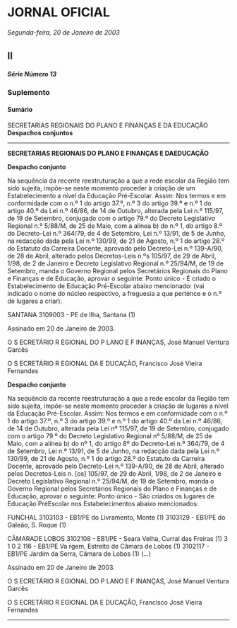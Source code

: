 # JORNAL OFICIAL

###### Segunda-feira, 20 de Janeiro de 2003

## II

##### Série Número 13

### **Suplemento**

#### **Sumário**

SECRETARIAS REGIONAIS DO PLANO E FINANÇAS E DA EDUCAÇÃO
**Despachos conjuntos**




---

**SECRETARIAS REGIONAIS DO PLANO E FINANÇAS E
DAEDUCAÇÃO**


**Despacho conjunto**


Na sequência da recente reestruturação a que a rede
escolar da Região tem sido sujeita, impõe-se neste momento
proceder à criação de um Estabelecimento a nível da
Educação Pré-Escolar.
Assim:
Nos termos e em conformidade com o n.º 1 do artigo 37.º,
n.º 3 do artigo 39.º e n.º 1 do artigo 40.º da Lei n.º 46/86, de
14 de Outubro, alterada pela Lei n.º 115/97, de 19 de
Setembro, conjugado com o artigo 79.º do Decreto
Legislativo Regional n.º 5/88/M, de 25 de Maio, com a
alínea b) do n.º 1, do artigo 8.º do Decreto-Lei n.º 364/79, de
4 de Setembro, Lei n.º 13/91, de 5 de Junho, na redacção
dada pela Lei n.º 130/99, de 21 de Agosto, n.º 1 do artigo 28.º
do Estatuto da Carreira Docente, aprovado pelo Decreto-Lei
n.º 139-A/90, de 28 de Abril, alterado pelos Decretos-Leis
n.ºs 105/97, de 29 de Abril, 1/98, de 2 de Janeiro e Decreto
Legislativo Regional n.º 25/94/M, de 19 de Setembro, manda
o Governo Regional pelos Secretários Regionais do Plano e
Finanças e de Educação, aprovar o seguinte:
Ponto único - É criado o Estabelecimento de Educação
Pré-Escolar abaixo mencionado:
(vai indicado o nome do núcleo respectivo, a freguesia a
que pertence e o n.º de lugares a criar).


SANTANA
3109003 - PE de Ilha, Santana (1)


Assinado em 20 de Janeiro de 2003.


O S ECRETÁRIO R EGIONAL DO P LANO E F INANÇAS, José
Manuel Ventura Garcês


O S ECRETÁRIO R EGIONAL DA E DUCAÇÃO, Francisco José
Vieira Fernandes



**Despacho conjunto**


Na sequência da recente reestruturação a que a rede escolar
da Região tem sido sujeita, impõe-se neste momento proceder à
criação de lugares a nível da Educação Pré-Escolar.
Assim:
Nos termos e em conformidade com o n.º 1 do artigo 37.º,
n.º 3 do artigo 39.º e n.º 1 do artigo 40.º da Lei n.º 46/86, de
14 de Outubro, alterada pela Lei nº 115/97, de 19 de
Setembro, conjugado com o artigo 79.º do Decreto
Legislativo Regional nº 5/88/M, de 25 de Maio, com a alínea
b) do nº 1, do artigo 8º do Decreto-Lei n.º 364/79, de 4 de
Setembro, Lei n.º 13/91, de 5 de Junho, na redacção dada
pela Lei n.º 130/99, de 21 de Agosto, n.º 1 do artigo 28.º do
Estatuto da Carreira Docente, aprovado pelo Decreto-Lei n.º
139-A/90, de 28 de Abril, alterado pelos Decretos-Leis n. [os]
105/97, de 29 de Abril, 1/98, de 2 de Janeiro e Decreto
Legislativo Regional n.º 25/94/M, de 19 de Setembro, manda
o Governo Regional pelos Secretários Regionais do Plano e
Finanças e de Educação, aprovar o seguinte:
Ponto único - São criados os lugares de Educação PréEscolar nos Estabelecimentos abaixo mencionados:


FUNCHAL
3103103 - EB1/PE do Livramento, Monte (1)
3103129 - EB1/PE do Galeão, S. Roque (1)


CÂMARADE LOBOS
3102108 - EB1/PE - Seara Velha, Curral das Freiras (1)
3 1 0 2 116 - EB1/PE Va rgem, Estreito de Câmara de Lobos (1)
3102117 - EB1/PE Jardim da Serra, Câmara de Lobos (1)
(...)


Assinado em 20 de Janeiro de 2003.


O S ECRETÁRIO R EGIONAL DO P LANO E F INANÇAS, José
Manuel Ventura Garcês


O S ECRETÁRIO R EGIONAL DA E DUCAÇÃO, Francisco José
Vieira Fernandes




---
